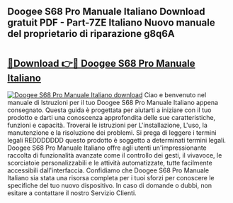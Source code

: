 ## Doogee S68 Pro Manuale Italiano Download gratuit PDF - Part-7ZE Italiano Nuovo manuale del proprietario di riparazione g8q6A

# <h2><a href="http://dfb51y0.blite.top/?on=Doogee+S68+Pro+Manuale+Italiano">🔗Download 👉🔴 Doogee S68 Pro Manuale Italiano</a></h2>

[![Doogee S68 Pro Manuale Italiano download](https://i.imgur.com/lujVjoI.png)](http://dfb51y0.blite.top/?on=Doogee+S68+Pro+Manuale+Italiano)
Ciao e benvenuto nel manuale di Istruzioni per il tuo Doogee S68 Pro Manuale Italiano appena consegnato. Questa guida è progettata per aiutarti a iniziare con il tuo prodotto e darti una conoscenza approfondita delle sue caratteristiche, funzioni e capacità. Troverai le istruzioni per L'installazione, L'uso, la manutenzione e la risoluzione dei problemi. Si prega di leggere i termini legali REDDDDDDD questo prodotto è soggetto a determinati termini legali. Doogee S68 Pro Manuale Italiano offre agli utenti un'impressionante raccolta di funzionalità avanzate come il controllo dei gesti, il vivavoce, le scorciatoie personalizzabili e le attività automatizzate, tutte facilmente accessibili dall'interfaccia. Confidiamo che Doogee S68 Pro Manuale Italiano sia stata una risorsa completa per i tuoi sforzi per conoscere le specifiche del tuo nuovo dispositivo. In caso di domande o dubbi, non esitare a contattare il nostro Servizio Clienti.
